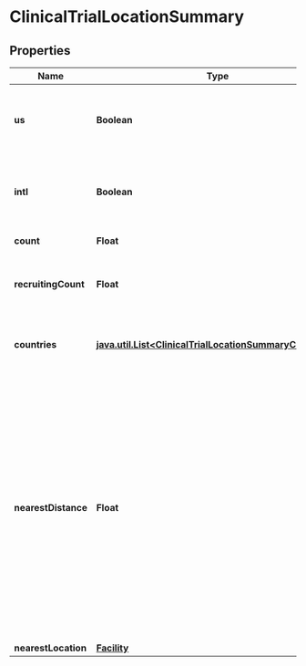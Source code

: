 # ClinicalTrialLocationSummary

## Properties
Name | Type | Description | Notes
------------ | ------------- | ------------- | -------------
**us** | **Boolean** | Indicates if there are United States based locations. |  [optional]
**intl** | **Boolean** | Indicates if there are locations outside of the United States. |  [optional]
**count** | **Float** | The number of trial sites. |  [optional]
**recruitingCount** | **Float** | The number of trial sites that are recruiting patients. |  [optional]
**countries** | [**java.util.List&lt;ClinicalTrialLocationSummaryCountries&gt;**](ClinicalTrialLocationSummaryCountries.md) | Countries with locations offering this trial. |  [optional]
**nearestDistance** | **Float** | The distance to the nearest trial location based on the distance unit of measure specified (miles if unspecified) from the search location (either geopoint, location object, or inferred search point bsaed on filters provided. |  [optional]
**nearestLocation** | [**Facility**](Facility.md) |  |  [optional]
